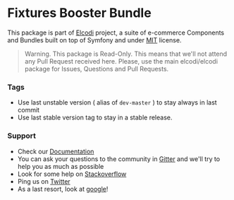 Fixtures Booster Bundle
=======================

This package is part of [Elcodi](http://github.com/elcodi/elcodi) project, a 
suite of e-commerce Components and Bundles built on top of Symfony and under
[MIT](http://opensource.org/licenses/MIT) license.

> Warning. This package is Read-Only. This means that we'll not attend any Pull 
> Request received here. Please, use the main elcodi/elcodi package for Issues,
> Questions and Pull Requests.

### Tags

* Use last unstable version ( alias of `dev-master` ) to stay always in last 
commit
* Use last stable version tag to stay in a stable release.

### Support

* Check our [Documentation](http://elcodi.io/docs)
* You can ask your questions to the community in 
[Gitter](http://gitter.im/elcodi/elcodi) and we'll try to help you as much as
possible
* Look for some help on [Stackoverflow](http://stackoverflow.com)
* Ping us on [Twitter](http://twitter.com/elcodi_dev)
* As a last resort, look at [google](http://google.com)!
